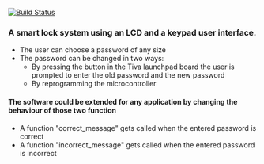 
[![Build Status](https://api.travis-ci.com/Diaa-Eldeen-E/Smart_lock.svg?branch=master)](https://app.travis-ci.com/github/Diaa-Eldeen-E/Smart_lock/)

### A smart lock system using an LCD and a keypad user interface.

- The user can choose a password of any size
- The password can be changed in two ways:
	- By pressing the button in the Tiva launchpad board the user is prompted to enter the old password and the new password
	- By reprogramming the microcontroller   



#### The software could be extended for any application by changing the behaviour of those two function
- A function "correct_message" gets called when the entered password is correct
- A function "incorrect_message" gets called when the entered password is incorrect



